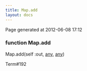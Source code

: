 ```yaml
---
title: Map.add
layout: docs
---
```


<div class="bottom_right_note">Page generated at 2012-06-08 17:12</div>
<h3><span class="minor">function</span> Map.add</h3>

Map.add(self :out, <a href="/docs/any.html">any</a>, <a href="/docs/any.html">any</a>)
<p></p>

<p><span class="extra_minor">Term#192</span></p>
